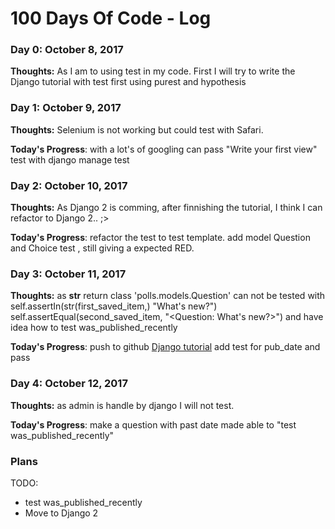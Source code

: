 # 100 Days Of Code - Log

### Day 0: October 8, 2017

**Thoughts:**  As I am to using test in my code. First I will try to write the Django tutorial with test first using purest and hypothesis


### Day 1: October 9, 2017

**Thoughts:** Selenium is not working but could test with Safari.

**Today's Progress**: with a lot's of googling can pass "Write your first view" test with django manage test


### Day 2: October 10, 2017

**Thoughts:** As Django 2 is comming, after finnishing the tutorial, I think I can refactor to Django 2.. ;>

**Today's Progress**: refactor the test to test template. add model Question and Choice test , still giving a expected RED.


### Day 3: October 11, 2017

**Thoughts:** 
as __str__ return class 'polls.models.Question' can not be tested with 
  self.assertIn(str(first_saved_item,) "What's new?")
  self.assertEqual(second_saved_item, "<Question: What's new?>")
and have idea how to test was_published_recently

**Today's Progress**:  push to github [Django tutorial](https://github.com/kentaro0919/polls_for_100-days-of-code) 
add test for pub_date and pass 

### Day 4: October 12, 2017

**Thoughts:** as admin is handle by django I will not test.

**Today's Progress**: make a question with past date made able to "test was_published_recently" 

### Plans ###

TODO: 
  - test was_published_recently
  - Move to Django 2




<!-- 
# 100 Days Of Code - Log
### Day 0: February 30, 2016 (Example 1)
##### (delete me or comment me out)
**Today's Progress**: Fixed CSS, worked on canvas functionality for the app.
**Thoughts:** I really struggled with CSS, but, overall, I feel like I am slowly getting better at it. Canvas is still new for me, but I managed to figure out some basic functionality.
**Link to work:** [Calculator App](http://www.example.com)
### Day 0: February 30, 2016 (Example 2)
##### (delete me or comment me out)
**Today's Progress**: Fixed CSS, worked on canvas functionality for the app.
**Thoughts**: I really struggled with CSS, but, overall, I feel like I am slowly getting better at it. Canvas is still new for me, but I managed to figure out some basic functionality.
**Link(s) to work**: [Calculator App](http://www.example.com)
### Day 1: June 27, Monday
**Today's Progress**: I've gone through many exercises on FreeCodeCamp.
**Thoughts** I've recently started coding, and it's a great feeling when I finally solve an algorithm challenge after a lot of attempts and hours spent.
**Link(s) to work**
1. [Find the Longest Word in a String](https://www.freecodecamp.com/challenges/find-the-longest-word-in-a-string)
2. [Title Case a Sentence](https://www.freecodecamp.com/challenges/title-case-a-sentence)
-->
